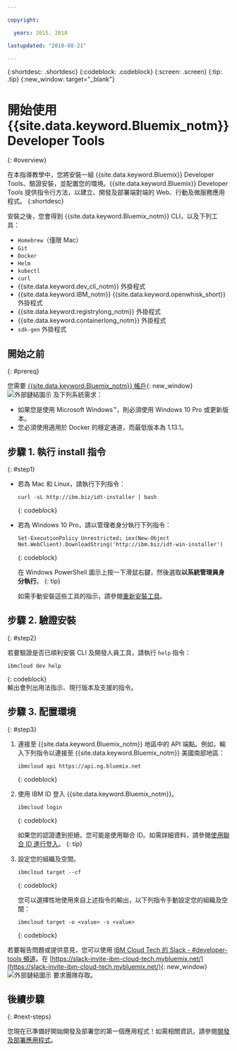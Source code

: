 ```yaml
---

copyright:

  years: 2015, 2018

lastupdated: "2018-08-21"

---
```


{:shortdesc: .shortdesc}
{:codeblock: .codeblock}
{:screen: .screen}
{:tip: .tip}
{:new_window: target="_blank"}

# 開始使用 {{site.data.keyword.Bluemix_notm}} Developer Tools
{: #overview}

在本指導教學中，您將安裝一組 {{site.data.keyword.Bluemix}} Developer Tools、驗證安裝，並配置您的環境。{{site.data.keyword.Bluemix}} Developer Tools 提供指令行方法，以建立、開發及部署端對端的 Web、行動及微服務應用程式。
{:shortdesc}

安裝之後，您會得到 {{site.data.keyword.Bluemix_notm}} CLI，以及下列工具： 

* `Homebrew`（僅限 Mac）
* `Git`
* `Docker`
* `Helm`
* `kubectl`
* `curl`
* {{site.data.keyword.dev_cli_notm}} 外掛程式
* {{site.data.keyword.IBM_notm}} {{site.data.keyword.openwhisk_short}} 外掛程式
* {{site.data.keyword.registrylong_notm}} 外掛程式
* {{site.data.keyword.containerlong_notm}} 外掛程式
* `sdk-gen` 外掛程式

## 開始之前
{: #prereq}

您需要 [{{site.data.keyword.Bluemix_notm}} 帳戶](https://console.bluemix.net/){: new_window} ![外部鏈結圖示](../icons/launch-glyph.svg "外部鏈結圖示") 及下列系統需求：

* 如果您是使用 Microsoft Windows&trade;，則必須使用 Windows 10 Pro 或更新版本。
* 您必須使用適用於 Docker 的穩定通道，而最低版本為 1.13.1。 

## 步驟 1. 執行 install 指令
{: #step1}

* 若為 Mac 和 Linux，請執行下列指令：

  ```
  curl -sL http://ibm.biz/idt-installer | bash
  ```
  {: codeblock}
  
* 若為 Windows 10 Pro，請以管理者身分執行下列指令：

  ```
  Set-ExecutionPolicy Unrestricted; iex(New-Object Net.WebClient).DownloadString('http://ibm.biz/idt-win-installer')
  ```
  {: codeblock}

    在 Windows PowerShell 圖示上按一下滑鼠右鍵，然後選取**以系統管理員身分執行**。
  {: tip}
  
  如需手動安裝這些工具的指示，請參閱[重新安裝工具](/docs/cli/ts_createapps.html#appendix)。

## 步驟 2. 驗證安裝
{: #step2}

若要驗證是否已順利安裝 CLI 及開發人員工具，請執行 `help` 指令：

```
ibmcloud dev help
```
{: codeblock}
<br>
輸出會列出用法指示、現行版本及支援的指令。

## 步驟 3. 配置環境
{: #step3}

1. 連接至 {{site.data.keyword.Bluemix_notm}} 地區中的 API 端點。例如，輸入下列指令以連接至 {{site.data.keyword.Bluemix_notm}} 美國南部地區：

	```
	ibmcloud api https://api.ng.bluemix.net
	```
	{: codeblock}

2. 使用 IBM ID 登入 {{site.data.keyword.Bluemix_notm}}。

	```
	ibmcloud login
	```
	{: codeblock}
    <br>
    
	如果您的認證遭到拒絕，您可能是使用聯合 ID。如需詳細資料，請參閱[使用聯合 ID 進行登入](/docs/iam/login_fedid.html#federated_id)。
	{: tip}

3. 設定您的組織及空間。

	```
	ibmcloud target --cf
	```
	{: codeblock}
	
	您可以選擇性地使用來自上述指令的輸出，以下列指令手動設定您的組織及空間：

	```
	ibmcloud target -o <value> -s <value>
	```
	{: codeblock}
	
若要報告問題或提供意見，您可以使用 [IBM Cloud Tech 的 Slack - #developer-tools 頻道](https://ibm-cloud-tech.slack.com)。在 [https://slack-invite-ibm-cloud-tech.mybluemix.net/](https://slack-invite-ibm-cloud-tech.mybluemix.net/){: new_window} ![外部鏈結圖示](../icons/launch-glyph.svg "外部鏈結圖示") 要求團隊存取。

## 後續步驟
{: #next-steps}

您現在已準備好開始開發及部署您的第一個應用程式！如需相關資訊，請參閱[開發及部署應用程式](/docs/cli/idt/index.html)。

